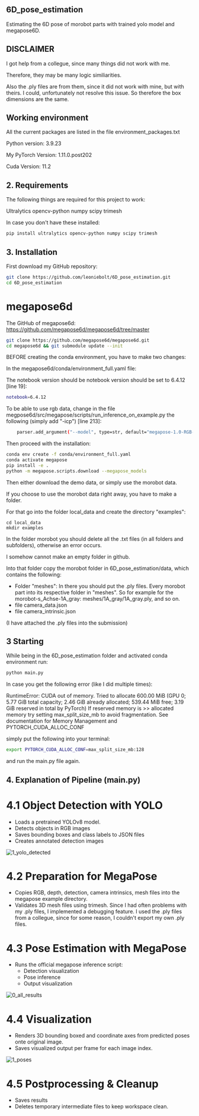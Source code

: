 ## 6D_pose_estimation
Estimating the 6D pose of morobot parts with trained yolo model and megapose6D.

## DISCLAIMER
I got help from a collegue, since many things did not work with me.

Therefore, they may be many logic similiarities.

Also the .ply files are from them, since it did not work with mine, but with theirs.
I could, unfortunately not resolve this issue.
So therefore the box dimensions are the same.

## Working environment
All the current packages are listed in the file environment_packages.txt

Python version: 3.9.23

My PyTorch Version: 1.11.0.post202

Cuda Version: 11.2



## 2. Requirements
The following things are required for this project to work:

Ultralytics
opencv-python
numpy
scipy
trimesh

In case you don't have these installed:

```bash
pip install ultralytics opencv-python numpy scipy trimesh

```

## 3. Installation
First download my GitHub repository:

```bash
git clone https://github.com/leoniebolt/6D_pose_estimation.git
cd 6D_pose_estimation
```

# megapose6d
The GitHub of megapose6d: https://github.com/megapose6d/megapose6d/tree/master


```bash
git clone https://github.com/megapose6d/megapose6d.git
cd megapose6d && git submodule update --init
```

BEFORE creating the conda environment, you have to make two changes:

In the megapose6d/conda/environment_full.yaml file:

The notebook version should be notebook version should be set to 6.4.12 [line 19]:

```bash
notebook=6.4.12
```

To be able to use rgb data, change in the file megpose6d/src/megapose/scripts/run_inference_on_example.py the following (simply add "-icp") [line 213]:

```bash
    parser.add_argument("--model", type=str, default="megapose-1.0-RGB-multi-hypothesis-icp")
```

Then proceed with the installation:

```bash
conda env create -f conda/environment_full.yaml
conda activate megapose
pip install -e .
python -m megapose.scripts.download --megapose_models
```

Then either download the demo data, or simply use the morobot data.

If you choose to use the morobot data right away, you have to make a folder.

For that go into the folder local_data and create the directory "examples":

```
cd local_data
mkdir examples
```

In the folder morobot you should delete all the .txt files (in all folders and subfolders), otherwise an error occurs.

I somehow cannot make an empty folder in github.

Into that folder copy the morobot folder in 6D_pose_estimation/data, which contains the following:

- Folder "meshes":
  In there you should put the .ply files. Every morobot part into its respective folder in "meshes".
  So for example for the morobot-s_Achse-1A_gray: meshes/1A_gray/1A_gray.ply, and so on.
- file camera_data.json
- file camera_intrinsic.json

(I have attached the .ply files into the submission)

## 3 Starting

While being in the 6D_pose_estimation folder and activated conda environment run:

```bash
python main.py
```

In case you get the following error (like I did multiple times):

RuntimeError: CUDA out of memory. Tried to allocate 600.00 MiB (GPU 0; 5.77 GiB total capacity; 2.46 GiB already allocated; 539.44 MiB free; 3.19 GiB reserved in total by PyTorch) If reserved memory is >> allocated memory try setting max_split_size_mb to avoid fragmentation.  See documentation for Memory Management and PYTORCH_CUDA_ALLOC_CONF


simply put the following into your terminal:

```bash
export PYTORCH_CUDA_ALLOC_CONF=max_split_size_mb:128
```

and run the main.py file again.


## 4. Explanation of Pipeline (main.py)
# 4.1 Object Detection with YOLO

- Loads a pretrained YOLOv8 model.
- Detects objects in RGB images
- Saves bounding boxes and class labels to JSON files
- Creates annotated detection images


![1_yolo_detected](https://github.com/user-attachments/assets/76f96cb0-619e-4ad6-a65f-90c991c712cc)




# 4.2 Preparation for MegaPose

- Copies RGB, depth, detection, camera intrinsics, mesh files into the megapose example directory.
- Validates 3D mesh files using trimesh. Since I had often problems with my .ply files, I implemented a debugging feature. I used the .ply files from a collegue, since for some reason, I couldn't export my own .ply files.


# 4.3 Pose Estimation with MegaPose

- Runs the official megapose inference script:
    - Detection visualization
    - Pose inference
    - Output visualization


![0_all_results](https://github.com/user-attachments/assets/ea2c35d2-7cf5-4e0e-af89-0086a7af951b)


 
# 4.4 Visualization

- Renders 3D bounding boxed and coordinate axes from predicted poses onte original image.
- Saves visualized output per frame for each image index.


![1_poses](https://github.com/user-attachments/assets/c219d9a4-0f54-4ca4-b650-47e18ada1fa1)



# 4.5 Postprocessing & Cleanup

- Saves results
- Deletes temporary intermediate files to keep workspace clean.
